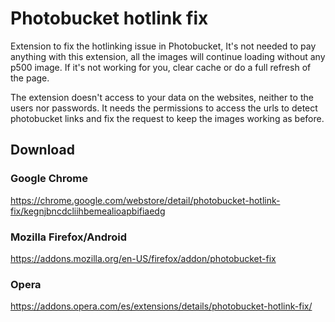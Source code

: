 # Photobucket hotlink fix

Extension to fix the hotlinking issue in Photobucket, It's not needed to pay anything with this extension, all the images will continue loading without any p500 image. If it's not working for you, clear cache or do a full refresh of the page.

The extension doesn't access to your data on the websites, neither to the users nor passwords. It needs the permissions to access the urls to detect photobucket links and fix the request to keep the images working as before.

## Download
### Google Chrome
https://chrome.google.com/webstore/detail/photobucket-hotlink-fix/kegnjbncdcliihbemealioapbifiaedg

### Mozilla Firefox/Android
https://addons.mozilla.org/en-US/firefox/addon/photobucket-fix

### Opera
https://addons.opera.com/es/extensions/details/photobucket-hotlink-fix/
